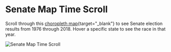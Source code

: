 # Senate Map Time Scroll

Scroll through this [choropleth map](https://zlessner.github.io/senate_maps/index.html){target="_blank"} to see Senate election results from 1976 through 2018. Hover a specific state to see the race in that year.

![Senate Map Time Scroll](senate_map_time_scroll.gif)